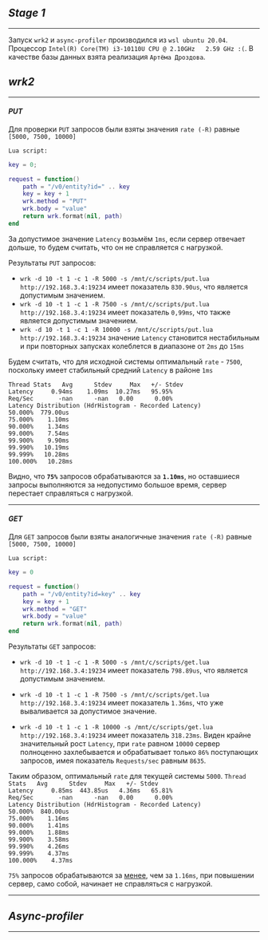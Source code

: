 ## *Stage 1*

<hr>

Запуск `wrk2` и `async-profiler` производился из `wsl ubuntu 20.04`.  Процессор `Intel(R) Core(TM) i3-10110U CPU @ 2.10GHz   2.59 GHz :(`. В качестве базы данных взята реализация `Артёма Дроздова`.

## *wrk2*

<hr>

#### *PUT*

Для проверки `PUT` запросов были взяты значения `rate (-R)` равные `[5000, 7500, 10000]`

`Lua script:`

```lua
key = 0;

request = function()
    path = "/v0/entity?id=" .. key
    key = key + 1
    wrk.method = "PUT"
    wrk.body = "value"
    return wrk.format(nil, path)
end
```

За допустимое значение `Latency` возьмём `1ms`, если сервер отвечает дольше, то будем считать, что он не справляется с нагрузкой.

Результаты `PUT` запросов:

* `wrk -d 10 -t 1 -c 1 -R 5000 -s /mnt/c/scripts/put.lua http://192.168.3.4:19234` имеет показатель `830.90us`, что является допустимым значением.
* `wrk -d 10 -t 1 -c 1 -R 7500 -s /mnt/c/scripts/put.lua http://192.168.3.4:19234` имеет показатель `0,99ms`, что также является допустимым значением.
* `wrk -d 10 -t 1 -c 1 -R 10000 -s /mnt/c/scripts/put.lua http://192.168.3.4:19234` значение `Latency` становится нестабильным и при повторных запусках колеблется в диапазоне от `2ms` до `15ms`

Будем считать, что для исходной системы оптимальный `rate` - `7500`, поскольку имеет стабильный средний `Latency` в районе `1ms`

`Thread Stats   Avg      Stdev     Max   +/- Stdev                                                                                                                             Latency     0.94ms    1.09ms  10.27ms   95.95%                                                                                                                              Req/Sec       -nan      -nan   0.00      0.00%                                                                                                                            Latency Distribution (HdrHistogram - Recorded Latency)                                                                                                                     50.000%  779.00us                                                                                                                                                           75.000%    1.10ms                                                                                                                                                           90.000%    1.34ms                                                                                                                                                           99.000%    7.54ms                                                                                                                                                           99.900%    9.90ms                                                                                                                                                           99.990%   10.19ms                                                                                                                                                           99.999%   10.28ms                                                                                                                                                          100.000%   10.28ms`                                                                                                            

Видно, что **`75%`** запросов обрабатываются за **`1.10ms`**, но оставшиеся запросы выполняются за недопустимо большое время, сервер перестает справляться с нагрузкой.

<hr>

#### *GET*

Для `GET` запросов были взяты аналогичные значения `rate (-R)` равные `[5000, 7500, 10000]`

`Lua script:`

```lua
key = 0

request = function()
    path = "/v0/entity?id=key" .. key
    key = key + 1
    wrk.method = "GET"
    wrk.body = "value"
    return wrk.format(nil, path)
end
```

Результаты `GET` запросов:

* `wrk -d 10 -t 1 -c 1 -R 5000 -s /mnt/c/scripts/get.lua http://192.168.3.4:19234` имеет показатель `798.89us`, что является допустимым значением.

* `wrk -d 10 -t 1 -c 1 -R 7500 -s /mnt/c/scripts/get.lua http://192.168.3.4:19234` имеет показатель `1.36ms`, что уже вываливается за допустимое значение.
* `wrk -d 10 -t 1 -c 1 -R 10000 -s /mnt/c/scripts/get.lua http://192.168.3.4:19234` имеет показатель `318.23ms`. Виден крайне значительный рост `Latency`, при `rate` равном `10000` сервер полноценно захлебывается и обрабатывает только `86%` поступающих запросов, имея показатель `Requests/sec` равным `8635`.

Таким образом, оптимальный `rate` для текущей системы `5000`.                                                                                                                                             `Thread Stats   Avg      Stdev     Max   +/- Stdev                                                                                                                             Latency     0.85ms  443.85us   4.36ms   65.81%                                                                                                                              Req/Sec       -nan      -nan   0.00      0.00%                                                                                                                            Latency Distribution (HdrHistogram - Recorded Latency)                                                                                                                     50.000%  840.00us                                                                                                                                                           75.000%    1.16ms                                                                                                                                                           90.000%    1.41ms                                                                                                                                                           99.000%    1.88ms                                                                                                                                                           99.900%    3.58ms                                                                                                                                                           99.990%    4.26ms                                                                                                                                                           99.999%    4.37ms                                                                                                                                                          100.000%    4.37ms`

`75%` запросов обрабатываются за [менее](), чем за  `1.16ms`, при повышении сервер, само собой, начинает не справляться с нагрузкой.

<hr>

## *Async-profiler*

<hr>

